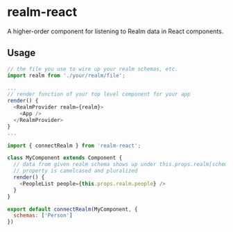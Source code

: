# realm-react

A higher-order component for listening to Realm data in React components.

## Usage

```js
// the file you use to wire up your realm schemas, etc.
import realm from './your/realm/file';

...
// render function of your top level component for your app
render() {
  <RealmProvider realm={realm}>
    <App />
  </RealmProvider>
}
...
```

```js
import { connectRealm } from 'realm-react';

class MyComponent extends Component {
  // data from given realm schema shows up under this.props.realm[schema name]
  // property is camelcased and pluralized
  render() {
    <PeopleList people={this.props.realm.people} />
  }
}

export default connectRealm(MyComponent, {
  schemas: ['Person']
})
```
